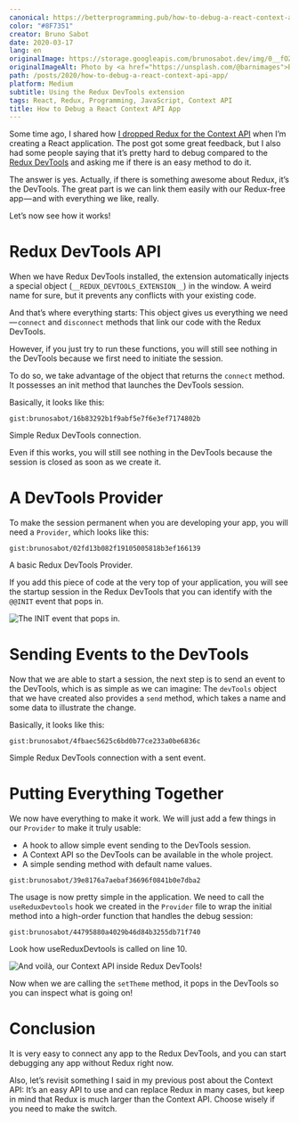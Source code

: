 ```yaml
---
canonical: https://betterprogramming.pub/how-to-debug-a-react-context-api-app-547b75818754
color: "#8F7351"
creator: Bruno Sabot
date: 2020-03-17
lang: en
originalImage: https://storage.googleapis.com/brunosabot.dev/img/0__fOZCyvfBcdHuXOQk.jpg
originalImageAlt: Photo by <a href="https://unsplash.com/@barnimages">Barn Images</a> on <a href="https://unsplash.com">Unsplash</a>.
path: /posts/2020/how-to-debug-a-react-context-api-app/
platform: Medium
subtitle: Using the Redux DevTools extension
tags: React, Redux, Programming, JavaScript, Context API
title: How to Debug a React Context API App
---
```


Some time ago, I shared how [I dropped Redux for the Context API](https://medium.com/better-programming/how-i-dropped-redux-for-the-context-api-7338d481e179) when I’m creating a React application. The post got some great feedback, but I also had some people saying that it’s pretty hard to debug compared to the [Redux DevTools](https://github.com/reduxjs/redux-devtools) and asking me if there is an easy method to do it.

The answer is yes. Actually, if there is something awesome about Redux, it’s the DevTools. The great part is we can link them easily with our Redux-free app — and with everything we like, really.

Let’s now see how it works!

# Redux DevTools API

When we have Redux DevTools installed, the extension automatically injects a special object (`__REDUX_DEVTOOLS_EXTENSION__`) in the window. A weird name for sure, but it prevents any conflicts with your existing code.

And that’s where everything starts: This object gives us everything we need — `connect` and `disconnect` methods that link our code with the Redux DevTools.

However, if you just try to run these functions, you will still see nothing in the DevTools because we first need to initiate the session.

To do so, we take advantage of the object that returns the `connect` method. It possesses an init method that launches the DevTools session.

Basically, it looks like this:

`gist:brunosabot/16b83292b1f9abf5e7f6e3ef7174802b`

<figcaption>Simple Redux DevTools connection.</figcaption>

Even if this works, you will still see nothing in the DevTools because the session is closed as soon as we create it.

# A DevTools Provider

To make the session permanent when you are developing your app, you will need a `Provider`, which looks like this:

`gist:brunosabot/02fd13b082f19105005818b3ef166139`

<figcaption>A basic Redux DevTools Provider.</figcaption>

If you add this piece of code at the very top of your application, you will see the startup session in the Redux DevTools that you can identify with the `@@INIT` event that pops in.

![The INIT event that pops in.](https://storage.googleapis.com/brunosabot.dev/img/1__1__Ee__Cxvnmx1bAgstmX3jA.png)

# Sending Events to the DevTools

Now that we are able to start a session, the next step is to send an event to the DevTools, which is as simple as we can imagine: The `devTools` object that we have created also provides a `send` method, which takes a name and some data to illustrate the change.

Basically, it looks like this:

`gist:brunosabot/4fbaec5625c6bd0b77ce233a0be6836c`

<figcaption>Simple Redux DevTools connection with a sent event.</figcaption>

# Putting Everything Together

We now have everything to make it work. We will just add a few things in our `Provider` to make it truly usable:

- A hook to allow simple event sending to the DevTools session.
- A Context API so the DevTools can be available in the whole project.
- A simple sending method with default name values.

`gist:brunosabot/39e8176a7aebaf36696f0841b0e7dba2`

The usage is now pretty simple in the application. We need to call the `useReduxDevtools` hook we created in the `Provider` file to wrap the initial method into a high-order function that handles the debug session:

`gist:brunosabot/44795880a4029b46d84b3255db71f740`

<figcaption>Look how useReduxDevtools is called on line 10.</figcaption>

![And voilà, our Context API inside Redux DevTools!](https://storage.googleapis.com/brunosabot.dev/img/1__ZRD7PZ36M__dTOFaRBU6aRQ.png)

Now when we are calling the `setTheme` method, it pops in the DevTools so you can inspect what is going on!

# Conclusion

It is very easy to connect any app to the Redux DevTools, and you can start debugging any app without Redux right now.

Also, let’s revisit something I said in my previous post about the Context API: It’s an easy API to use and can replace Redux in many cases, but keep in mind that Redux is much larger than the Context API. Choose wisely if you need to make the switch.
